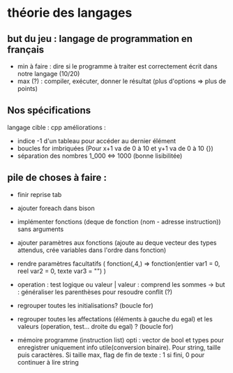 # théorie des langages

## but du jeu : langage de programmation en français
- min à faire : dire si le programme à traiter est correctement écrit dans notre langage (10/20)
- max (?) : compiler, exécuter, donner le résultat (plus d'options => plus de points)


## Nos spécifications 
langage cible : cpp
améliorations : 
- indice -1 d'un tableau pour accéder au dernier élément
- boucles for imbriquées (Pour x+1 va de 0 à 10 et y+1 va de 0 à 10 {})
- séparation des nombres 1_000 <=> 1000 (bonne lisibilitée)


## pile de choses à faire :
- finir reprise tab
- ajouter foreach dans bison
- implémenter fonctions (deque de fonction (nom - adresse instruction)) sans arguments
- ajouter paramètres aux fonctions (ajoute au deque vecteur des types attendus, crée variables dans l'ordre dans fonction)
- rendre paramètres facultatifs ( fonction(,4,) => fonction(entier var1 = 0, reel var2 = 0, texte var3 = "") )

- operation : test logique ou valeur | valeur : comprend les sommes -> but : généraliser les parenthèses pour resoudre conflit (?)
- regrouper toutes les initialisations? (boucle for)
- regrouper toutes les affectations (éléments à gauche du egal) et les valeurs (operation, test... droite du egal) ? (boucle for)

- mémoire programme (instruction list) opti : vector de bool et types pour enregistrer uniquement info utile(conversion binaire). Pour string, taille puis caractères. Si taille max, flag de fin de texte : 1 si fini, 0 pour continuer à lire string